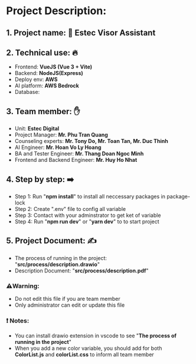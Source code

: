 # Project Description:
## 1. Project name: 🚧 Estec Visor Assistant
## 2. Technical use: 🔥
- Frontend: **VueJS (Vue 3 + Vite)**
- Backend: **NodeJS(Express)**
- Deploy env: **AWS**
- AI platform: **AWS Bedrock**
- Database:
## 3. Team member: ✋
- Unit: **Estec Digital**
- Project Manager: **Mr. Phu Tran Quang**
- Counseling experts: **Mr. Tony Do, Mr. Toan Tan, Mr. Duc Thinh**
- AI Engineer: **Mr. Hoan Vo Ly Hoang**
- BA and Tester Engineer: **Mr. Thang Doan Ngoc Minh**
- Frontend and Backend Engineer: **Mr. Huy Ho Nhat**
## 4. Step by step: ➡️
- Step 1: Run "**npm install**" to install all neccessary packages in package-lock
- Step 2: Create ".env" file to config all variable
- Step 3: Contact with your adminstrator to get ket of variable
- Step 4: Run "**npm run dev**" or "**yarn dev**" to to start project
## 5. Project Document: ✍️
- The process of running in the project: "**src/process/description.drawio**"
- Description Document: "**src/process/description.pdf**"

### ⚠️Warning:
- Do not edit this file if you are team member
- Only administrator can edit or update this file

### ❗ Notes:
- You can install drawio extension in vscode to see "**The process of running in the project**"
- When you add a new color variable, you should add for both **ColorList.js** and **colorList.css** to inform all team member